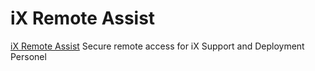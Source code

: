 # iX Remote Assist

[iX Remote Assist](https://truenas.com) Secure remote access for iX Support and Deployment Personel
